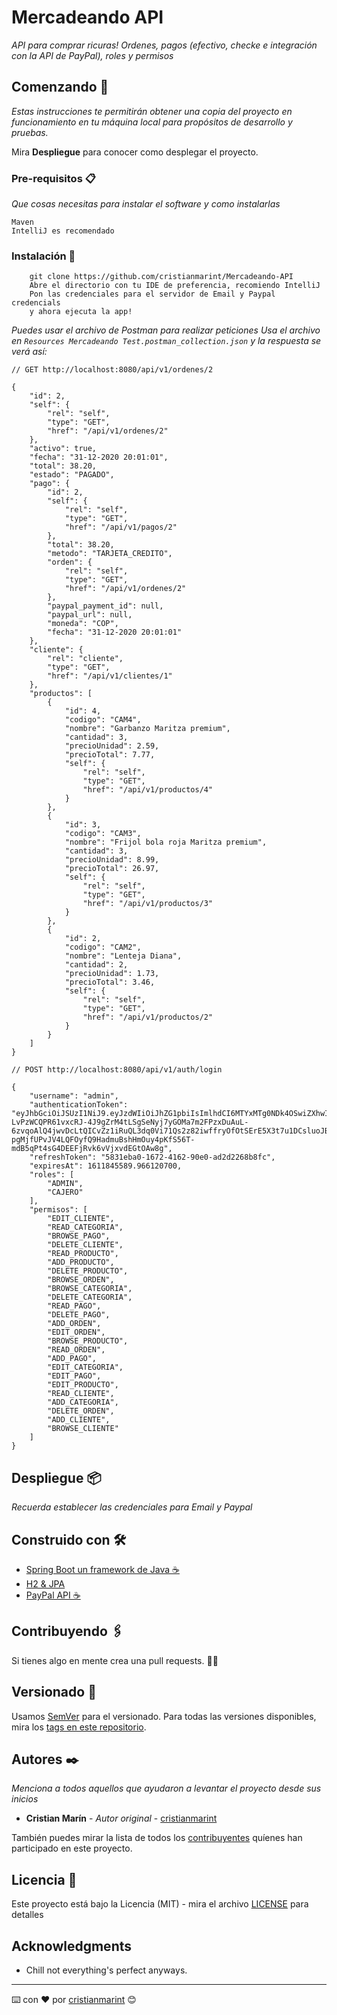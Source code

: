 # Mercadeando API

_API para comprar ricuras! Ordenes, pagos (efectivo, checke e integración con la API de PayPal), roles y permisos_

## Comenzando 🚀

_Estas instrucciones te permitirán obtener una copia del proyecto en funcionamiento en tu máquina local para propósitos de desarrollo y pruebas._

Mira **Despliegue** para conocer como desplegar el proyecto.


### Pre-requisitos 📋

_Que cosas necesitas para instalar el software y como instalarlas_

```
Maven
IntelliJ es recomendado
```

### Instalación 🔧

```
    git clone https://github.com/cristianmarint/Mercadeando-API
    Abre el directorio con tu IDE de preferencia, recomiendo IntelliJ
    Pon las credenciales para el servidor de Email y Paypal credencials
    y ahora ejecuta la app!
```

_Puedes usar el archivo de Postman para realizar peticiones Usa el archivo en `Resources Mercadeando Test.postman_collection.json` y la respuesta se verá así:_
```
// GET http://localhost:8080/api/v1/ordenes/2

{
    "id": 2,
    "self": {
        "rel": "self",
        "type": "GET",
        "href": "/api/v1/ordenes/2"
    },
    "activo": true,
    "fecha": "31-12-2020 20:01:01",
    "total": 38.20,
    "estado": "PAGADO",
    "pago": {
        "id": 2,
        "self": {
            "rel": "self",
            "type": "GET",
            "href": "/api/v1/pagos/2"
        },
        "total": 38.20,
        "metodo": "TARJETA_CREDITO",
        "orden": {
            "rel": "self",
            "type": "GET",
            "href": "/api/v1/ordenes/2"
        },
        "paypal_payment_id": null,
        "paypal_url": null,
        "moneda": "COP",
        "fecha": "31-12-2020 20:01:01"
    },
    "cliente": {
        "rel": "cliente",
        "type": "GET",
        "href": "/api/v1/clientes/1"
    },
    "productos": [
        {
            "id": 4,
            "codigo": "CAM4",
            "nombre": "Garbanzo Maritza premium",
            "cantidad": 3,
            "precioUnidad": 2.59,
            "precioTotal": 7.77,
            "self": {
                "rel": "self",
                "type": "GET",
                "href": "/api/v1/productos/4"
            }
        },
        {
            "id": 3,
            "codigo": "CAM3",
            "nombre": "Frijol bola roja Maritza premium",
            "cantidad": 3,
            "precioUnidad": 8.99,
            "precioTotal": 26.97,
            "self": {
                "rel": "self",
                "type": "GET",
                "href": "/api/v1/productos/3"
            }
        },
        {
            "id": 2,
            "codigo": "CAM2",
            "nombre": "Lenteja Diana",
            "cantidad": 2,
            "precioUnidad": 1.73,
            "precioTotal": 3.46,
            "self": {
                "rel": "self",
                "type": "GET",
                "href": "/api/v1/productos/2"
            }
        }
    ]
}
```

```
// POST http://localhost:8080/api/v1/auth/login

{
    "username": "admin",
    "authenticationToken": "eyJhbGciOiJSUzI1NiJ9.eyJzdWIiOiJhZG1pbiIsImlhdCI6MTYxMTg0NDk4OSwiZXhwIjoxNjExODQ1NTg5fQ.BCbVNMwrqyYEELCMsboWMXI87QtDcra4IeMOdrUoSK3GkHkw9rQvgiGsXDvcdIesUfjNTAIGuwFP0gnYqdELWK_cM8fXVX5gzCXsYgyi0VyT8JiC2MqeTdeVUny7MUwyBt81ky1D-LvPzWCQPR61vxcRJ-4J9gZrM4tLSgSeNyj7yGOMa7m2FPzxDuAuL-6zvqoAlQ4jwvDcLtQICvZz1iRuQL3dq0Vi71Qs2z82iwffryOfOtSErE5X3t7u1DCsluoJBUOMwx-pgMjfUPvJV4LQFOyfQ9HadmuBshHmOuy4pKfS56T-mdB5qPt4sG4DEEFjRvk6vVjxvdEGtOAw8g",
    "refreshToken": "5831eba0-1672-4162-90e0-ad2d2268b8fc",
    "expiresAt": 1611845589.966120700,
    "roles": [
        "ADMIN",
        "CAJERO"
    ],
    "permisos": [
        "EDIT_CLIENTE",
        "READ_CATEGORIA",
        "BROWSE_PAGO",
        "DELETE_CLIENTE",
        "READ_PRODUCTO",
        "ADD_PRODUCTO",
        "DELETE_PRODUCTO",
        "BROWSE_ORDEN",
        "BROWSE_CATEGORIA",
        "DELETE_CATEGORIA",
        "READ_PAGO",
        "DELETE_PAGO",
        "ADD_ORDEN",
        "EDIT_ORDEN",
        "BROWSE_PRODUCTO",
        "READ_ORDEN",
        "ADD_PAGO",
        "EDIT_CATEGORIA",
        "EDIT_PAGO",
        "EDIT_PRODUCTO",
        "READ_CLIENTE",
        "ADD_CATEGORIA",
        "DELETE_ORDEN",
        "ADD_CLIENTE",
        "BROWSE_CLIENTE"
    ]
}
```

## Despliegue 📦

_Recuerda establecer las credenciales para Email y Paypal_

## Construido con 🛠️

  * [Spring Boot un framework de Java ☕](https://spring.io/projects/spring-boot)
  * [H2 & JPA](#)
  * [PayPal API ☕](https://developer.paypal.com/home/)


## Contribuyendo 🖇️

Si tienes algo en mente crea una pull requests. 👏🏾

## Versionado 📌

Usamos [SemVer](http://semver.org/) para el versionado. Para todas las versiones disponibles, mira los [tags en este repositorio](https://github.com/cristianmarint/Mercadeando-API/tags).

## Autores ✒️

_Menciona a todos aquellos que ayudaron a levantar el proyecto desde sus inicios_

* **Cristian Marín** - *Autor original* -
    [cristianmarint](https://github.com/cristianmarint)

También puedes mirar la lista de todos los [contribuyentes](https://github.com/cristianmarint/Mercadeando-API/contributors) quíenes han participado en este proyecto.

## Licencia 📄

Este proyecto está bajo la Licencia (MIT) - mira el archivo [LICENSE](LICENSE) para detalles

## Acknowledgments
 - Chill not everything's perfect anyways.

---
⌨️ con ❤️ por [cristianmarint](https://github.com/cristianmarint) 😊